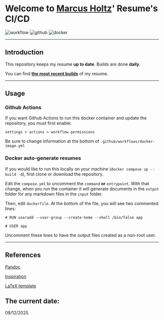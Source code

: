 # Welcome to [Marcus Holtz](https://github.com/MarcusHoltz)' Resume's CI/CD
![workflow](https://github.com/MarcusHoltz/resume-generator/actions/workflows/docker-image.yml/badge.svg)  ![github](https://badgen.net/badge/icon/github?icon=github&label)  ![docker](https://badgen.net/badge/icon/docker?icon=docker&label)
 
 
* * *
## Introduction
This repository keeps my resume **up to date**. Builds are done **daily**.
  
You can find **[the most recent builds](output/)** of my resume.
 
 
* * *
## Usage
### Github Actions
If you want Github Actions to run this docker container and update the repository,
you must first enable: 
  
 `settings > actions > workflow permissions` 
  
Be sure to change information at the bottom of `.github/workflows/docker-image.yml`
  
  
### Docker auto-generate resumes
If you would like to run this locally on your machine (`docker compose up --build -d`), first clone or download the repository.
 
Edit the `compose.yml` to uncomment the `command` **or** `entrypoint`.
With that change, when you run the container it will generate documents in the `output` folder for any markdown files in the `input` folder.
  
Then, edit `dockerfile`. At the bottom of the file, you will see two commented lines:
 
`# RUN useradd --user-group --create-home --shell /bin/false app`
  
`# USER app`
 
Uncomment these lines to have the output files created as a non-root user.
 
 
* * *
## References
[Pandoc](https://github.com/pandoc/dockerfiles)
 
[Inspiration](https://github.com/mszep/pandoc_resume)
 
[LaTeX template](https://github.com/LukeSmithxyz/md-website-cv)
 
 
 
 
## The current date:  
 09/12/2025 
  
  

